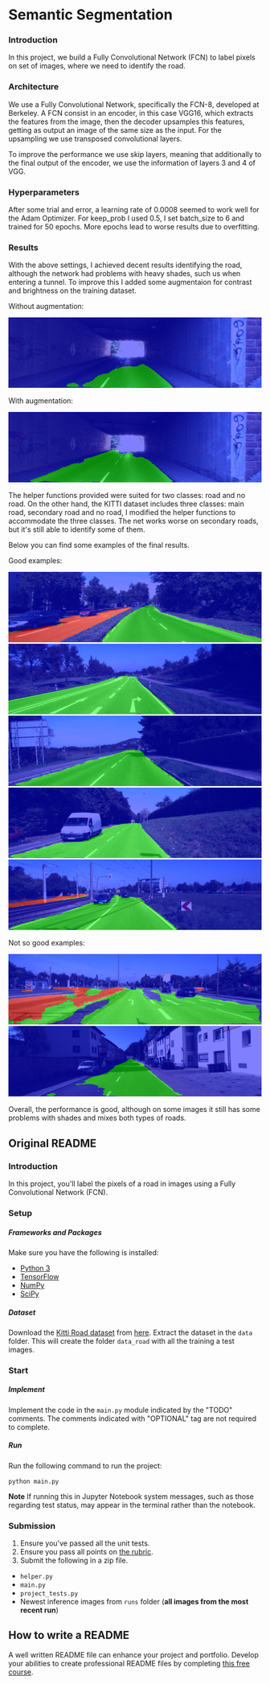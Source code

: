 # Semantic Segmentation

### Introduction
In this project, we build a Fully Convolutional Network (FCN) to label pixels on set of images, where we need to identify the road.

### Architecture
We use a Fully Convolutional Network, specifically the FCN-8, developed at Berkeley. A FCN consist in an encoder, in this case VGG16, which extracts the features from the image, then the decoder upsamples this features, getting as output an image of the same size as the input. For the upsampling we use transposed convolutional layers.

To improve the performance we use skip layers, meaning that additionally to the final output of the encoder, we use the information of layers 3 and 4 of VGG.

### Hyperparameters

After some trial and error, a learning rate of 0.0008 seemed to work well for the Adam Optimizer. For keep_prob I used 0.5, I set batch_size to 6 and trained for 50 epochs. More epochs lead to worse results due to overfitting.

### Results

With the above settings, I achieved decent results identifying the road, although the network had problems with heavy shades, such us when entering a tunnel. To improve this I added some augmentaion for contrast and brightness on the training dataset.

Without augmentation:

![alt text](img/um_000093_no_augmentation.png)

With augmentation:

![alt text](img/um_000093_with_augmentation.png)

The helper functions provided were suited for two classes: road and no road. On the other hand, the KITTI dataset includes three classes: main road, secondary road and no road, I modified the helper functions to accommodate the three classes. The net works worse on secondary roads, but it's still able to identify some of them.

Below you can find some examples of the final results.

Good examples:

![alt text](img/umm_000008.png)
![alt text](img/umm_000090.png)
![alt text](img/um_000042.png)
![alt text](img/um_000017.png)
![alt text](img/um_000003.png)

Not so good examples:

![alt text](img/umm_000021.png)
![alt text](img/um_000077.png)

Overall, the performance is good, although on some images it still has some problems with shades and mixes both types of roads.

## Original README
### Introduction
In this project, you'll label the pixels of a road in images using a Fully Convolutional Network (FCN).

### Setup
##### Frameworks and Packages
Make sure you have the following is installed:
 - [Python 3](https://www.python.org/)
 - [TensorFlow](https://www.tensorflow.org/)
 - [NumPy](http://www.numpy.org/)
 - [SciPy](https://www.scipy.org/)
##### Dataset
Download the [Kitti Road dataset](http://www.cvlibs.net/datasets/kitti/eval_road.php) from [here](http://www.cvlibs.net/download.php?file=data_road.zip).  Extract the dataset in the `data` folder.  This will create the folder `data_road` with all the training a test images.

### Start
##### Implement
Implement the code in the `main.py` module indicated by the "TODO" comments.
The comments indicated with "OPTIONAL" tag are not required to complete.
##### Run
Run the following command to run the project:
```
python main.py
```
**Note** If running this in Jupyter Notebook system messages, such as those regarding test status, may appear in the terminal rather than the notebook.

### Submission
1. Ensure you've passed all the unit tests.
2. Ensure you pass all points on [the rubric](https://review.udacity.com/#!/rubrics/989/view).
3. Submit the following in a zip file.
 - `helper.py`
 - `main.py`
 - `project_tests.py`
 - Newest inference images from `runs` folder  (**all images from the most recent run**)
 
 ## How to write a README
A well written README file can enhance your project and portfolio.  Develop your abilities to create professional README files by completing [this free course](https://www.udacity.com/course/writing-readmes--ud777).
